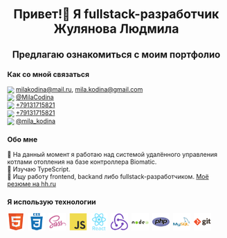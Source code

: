 <h1 align="center">Привет!👋 Я fullstack-разработчик Жулянова Людмила</h1>
<h2 align="center">Предлагаю ознакомиться с моим портфолио</h2>
<h3>Как со мной связаться</h3>
<p>
  <img src="https://static.vecteezy.com/system/resources/previews/010/056/094/original/email-and-mail-icon-sign-symbol-design-free-png.png" height="20" valign="middle"> <a href="mailto:milakodina@mail.ru">milakodina@mail.ru</a>, <a href="mailto:mila.kodina@gmail.com">mila.kodina@gmail.com</a><br>
  <img src="https://freelogopng.com/images/all_img/1683044996telegram-logo-png.png" height="20" valign="middle"> <a href="https://t.me/MilaCodina">@MilaCodina</a><br>
  <img src="https://cdn-icons-png.flaticon.com/512/889/889154.png" height="20" valign="middle"> <a href="https://wa.me/79131715821">+79131715821</a><br>
  <img src="https://cdn-icons-png.flaticon.com/512/3670/3670059.png" height="20" valign="middle"> <a href="viber://chat?number=%2B79131715821">+79131715821</a><br>
  <img src="https://creazilla-store.fra1.digitaloceanspaces.com/icons/7915967/vk-icon-md.png" height="20" valign="middle"> <a href="https://vk.com/mila_kodina">@mila_kodina</a>
</p>
<h3>Обо мне</h3>
<p>
🔭 На данный момент я работаю над системой удалённого управления котлами отопления на базе контроллера Biomatic.<br>
🌱 Изучаю TypeScript.<br>
🤝 Ищу работу frontend, backand либо fullstack-разработчиком. <a href="https://krasnoyarsk.hh.ru/resume/bf84e1e1ff098e93990039ed1f546330734b64">Моё резюме на hh.ru</a><br>
</p>
  
<h3>Я использую технологии</h3>
<div>
  <img src="https://github.com/devicons/devicon/blob/master/icons/html5/html5-original.svg" title="HTML5" alt="HTML" width="40" height="40"/>&nbsp;
  <img src="https://github.com/devicons/devicon/blob/master/icons/css3/css3-plain-wordmark.svg"  title="CSS3" alt="CSS" width="40" height="40"/>&nbsp;
  <img src="https://github.com/devicons/devicon/blob/master/icons/sass/sass-original.svg" title="PHP" alt="PHP" width="40" height="40"/>&nbsp;
  <img src="https://github.com/devicons/devicon/blob/master/icons/javascript/javascript-original.svg" title="JavaScript" alt="JavaScript" width="40" height="40"/>&nbsp;
  <img src="https://github.com/devicons/devicon/blob/master/icons/react/react-original-wordmark.svg" title="React" alt="React" width="40" height="40"/>&nbsp;
  <img src="https://github.com/devicons/devicon/blob/master/icons/redux/redux-original.svg" title="Redux" alt="Redux " width="40" height="40"/>&nbsp;
  <img src="https://github.com/devicons/devicon/blob/master/icons/nodejs/nodejs-original-wordmark.svg" title="NodeJS" alt="NodeJS" width="40" height="40"/>&nbsp;
  <img src="https://github.com/devicons/devicon/blob/master/icons/php/php-original.svg" title="PHP" alt="PHP" width="40" height="40"/>&nbsp;
  <img src="https://github.com/devicons/devicon/blob/master/icons/mysql/mysql-original-wordmark.svg" title="MySQL"  alt="MySQL" width="40" height="40"/>&nbsp;
  <img src="https://github.com/devicons/devicon/blob/master/icons/git/git-original-wordmark.svg" title="Git" **alt="Git" width="40" height="40"/>
</div>

<!--
**Ludmilaiv/Ludmilaiv** is a ✨ _special_ ✨ repository because its `README.md` (this file) appears on your GitHub profile.

Here are some ideas to get you started:

-  I’m currently working on ...
- 🌱 I’m currently learning ...
- 👯 I’m looking to collaborate on ...
- 🤔 I’m looking for help with ...
- 💬 Ask me about ...
- 📫 How to reach me: ...
- 😄 Pronouns: ...
- ⚡ Fun fact: ...
-->
